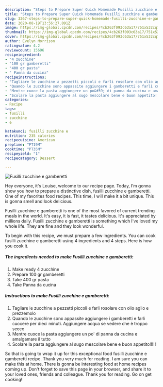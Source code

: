 ```yaml
---
description: "Steps to Prepare Super Quick Homemade Fusilli zucchine e gamberetti"
title: "Steps to Prepare Super Quick Homemade Fusilli zucchine e gamberetti"
slug: 3267-steps-to-prepare-super-quick-homemade-fusilli-zucchine-e-gamberetti
date: 2020-08-19T13:56:27.891Z
image: https://img-global.cpcdn.com/recipes/4cb263f093c63a17/751x532cq70/fusilli-zucchine-e-gamberetti-recipe-main-photo.jpg
thumbnail: https://img-global.cpcdn.com/recipes/4cb263f093c63a17/751x532cq70/fusilli-zucchine-e-gamberetti-recipe-main-photo.jpg
cover: https://img-global.cpcdn.com/recipes/4cb263f093c63a17/751x532cq70/fusilli-zucchine-e-gamberetti-recipe-main-photo.jpg
author: Evelyn Morrison
ratingvalue: 4.2
reviewcount: 15696
recipeingredient:
- "4 zucchine"
- "100 gr gamberetti"
- "400 gr pasta"
- " Panna da cucina"
recipeinstructions:
- "Tagliare le zucchine a pezzetti piccoli e farli rosolare con olio aglio e prezzemolo"
- "Quando le zucchine sono appassite aggiungere i gamberetti e farli cuocere per dieci minuti. Aggiungere acqua se vedere che è troppo secco"
- "Mentre cuoce la pasta aggiungere un po&#39; di panna da cucina e amalgamare il tutto"
- "Scolare la pasta aggiungere al sugo mescolare bene e buon appetito!!!!!"
categories:
- Recipe
tags:
- fusilli
- zucchine
- e

katakunci: fusilli zucchine e 
nutrition: 235 calories
recipecuisine: American
preptime: "PT19M"
cooktime: "PT35M"
recipeyield: "1"
recipecategory: Dessert

---
```



![Fusilli zucchine e gamberetti](https://img-global.cpcdn.com/recipes/4cb263f093c63a17/751x532cq70/fusilli-zucchine-e-gamberetti-recipe-main-photo.jpg)

Hey everyone, it's Louise, welcome to our recipe page. Today, I'm gonna show you how to prepare a distinctive dish, fusilli zucchine e gamberetti. One of my favorites food recipes. This time, I will make it a bit unique. This is gonna smell and look delicious.

Fusilli zucchine e gamberetti is one of the most favored of current trending meals in the world. It's easy, it is fast, it tastes delicious. It's appreciated by millions daily. Fusilli zucchine e gamberetti is something which I've loved my whole life. They are fine and they look wonderful.




To begin with this recipe, we must prepare a few ingredients. You can cook fusilli zucchine e gamberetti using 4 ingredients and 4 steps. Here is how you cook it.

<!--inarticleads1-->

##### The ingredients needed to make Fusilli zucchine e gamberetti:

1. Make ready 4 zucchine
1. Prepare 100 gr gamberetti
1. Take 400 gr pasta
1. Take  Panna da cucina




<!--inarticleads2-->

##### Instructions to make Fusilli zucchine e gamberetti:

1. Tagliare le zucchine a pezzetti piccoli e farli rosolare con olio aglio e prezzemolo
1. Quando le zucchine sono appassite aggiungere i gamberetti e farli cuocere per dieci minuti. Aggiungere acqua se vedere che è troppo secco
1. Mentre cuoce la pasta aggiungere un po&#39; di panna da cucina e amalgamare il tutto
1. Scolare la pasta aggiungere al sugo mescolare bene e buon appetito!!!!!




So that is going to wrap it up for this exceptional food fusilli zucchine e gamberetti recipe. Thank you very much for reading. I am sure you can make this at home. There is gonna be interesting food at home recipes coming up. Don't forget to save this page in your browser, and share it to your loved ones, friends and colleague. Thank you for reading. Go on get cooking!
